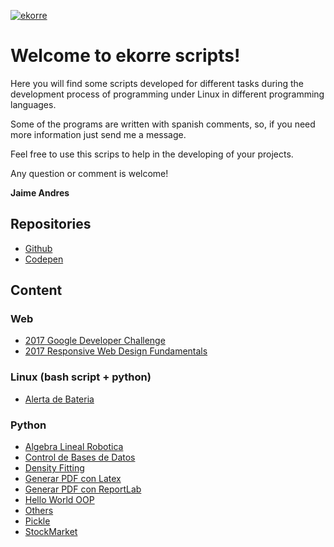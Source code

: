 [![ekorre](http://1.bp.blogspot.com/-67Iwh-wi8CQ/Vaae46eEz0I/AAAAAAAAAoE/Gv59Au9ODLA/s1600/logo.png)](http://www.ekorre.org/)

# [](#header-1)Welcome to ekorre scripts!

Here you will find some scripts developed for different tasks during the development process of programming under Linux in different programming languages.

Some of the programs are written with spanish comments, so, if you need more information just send me a message.

Feel free to use this scrips to help in the developing of your projects.

Any question or comment is welcome!

**Jaime Andres**

## [](#header-2)Repositories
* [Github](https://github.com/jaimeandrescatano/ekorre)
* [Codepen](https://codepen.io/jaimeandrescatano/)

## [](#header-2)Content

### [](#header-3)Web

* [2017 Google Developer Challenge](2017-Google-Developer-Challenge)
* [2017 Responsive Web Design  Fundamentals](2017-Responsive-Web-Design-Fundamentals)

### [](#header-3)Linux (bash script + python)

* [Alerta de Bateria](https://github.com/jaimeandrescatano/ekorre/tree/master/AlertaBateria)

### [](#header-3)Python

* [Algebra Lineal Robotica](https://github.com/jaimeandrescatano/ekorre/tree/master/AlgebraLinealRobotica)
* [Control de Bases de Datos](https://github.com/jaimeandrescatano/ekorre/tree/master/ControlDeBasesDeDatos)
* [Density Fitting](https://github.com/jaimeandrescatano/ekorre/tree/master/DensityFitting)
* [Generar PDF con Latex](https://github.com/jaimeandrescatano/ekorre/tree/master/GenerarPDFconLatex)
* [Generar PDF con ReportLab](https://github.com/jaimeandrescatano/ekorre/tree/master/GenerarPDFconReportLab)
* [Hello World OOP](https://github.com/jaimeandrescatano/ekorre/tree/master/HelloWorld-OOP)
* [Others](https://github.com/jaimeandrescatano/ekorre/tree/master/Others)
* [Pickle](https://github.com/jaimeandrescatano/ekorre/tree/master/Pickle)
* [StockMarket](https://github.com/jaimeandrescatano/ekorre/tree/master/StockMarket)
